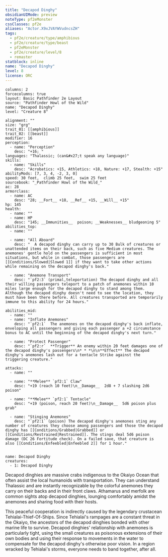 ```yaml
---
title: "Decapod Dinghy"
obsidianUIMode: preview
noteType: pf2eMonster
cssClasses: pf2e
aliases: "Actor.X9xJVAYWVudncsZH" 
tags:
  - pf2e/creature/type/amphibious
  - pf2e/creature/type/beast
  - pf2eMonster
  - pf2e/creature/level/8
  - remaster
statblock: inline
name: "Decapod Dinghy"
level: 8
license: ORC
---
```


```statblock
columns: 2
forcecolumns: true
layout: Basic Pathfinder 2e Layout
source: "Pathfinder Howl of the Wild"
name: "Decapod Dinghy"
level: "Creature 8"

alignment: ""
size: "grg"
trait_01: [[amphibious]]
trait_02: [[beast]]
modifier: 16
perception:
  - name: "Perception"
    desc: "+16; "
languages: "Thalassic; (can&#x27;t speak any language)"
skills:
  - name: "Skills"
    desc: "Acrobatics: +15, Athletics: +18, Nature: +17, Stealth: +15"
abilityMods: [7, 3, 4, -2, 3, 0]
speed: 30 feet,  climb 25 feet,  swim 25 feet
sourcebook: "_Pathfinder Howl of the Wild_"
ac: 28
armorclass:
  - name: AC
    desc: "28; __Fort__ +18, __Ref__ +15, __Will__ +15"
hp: 145
health:
  - name: ""
  - name: HP
    desc: "145; __Immunities__  poison; __Weaknesses__ bludgeoning 5"
abilities_top:
  - name: ""

  - name: "All Aboard"
    desc: "  A decapod dinghy can carry up to 30 Bulk of creatures or unattended items on their back, such as five Medium creatures. The anemones' gentle hold on the passengers is sufficient in most situations, but while in combat, those passengers are [[Conditions/Slowed|Slowed 1]] if they want to take other actions while remaining on the decapod dinghy's back."

  - name: "Anemone Transport"
    desc: "`pf2:3` (primal,teleportation) The decapod dinghy and all their willing passengers teleport to a patch of anemones within 10 miles large enough for the decapod dinghy to stand among them. Although the decapod dinghy doesn't need to see the location, they must have been there before. All creatures transported are temporarily immune to this ability for 24 hours."

abilities_mid:
  - name: ""
  - name: "Inflate Anemones"
    desc: "`pf2:1`  The anemones on the decapod dinghy's back inflate, enveloping all passengers and giving each passenger a +2 circumstance bonus to AC until the beginning of the decapod dinghy's next turn."

  - name: "Protect Passenger"
    desc: "`pf2:r`  **Trigger** An enemy within 20 feet damages one of the decapod dinghy's passengers\n* * *\n\n**Effect** The decapod dinghy's anemones lash out for a tentacle Strike against the triggering creature."

attacks:
  - name: ""

  - name: "**Melee** `pf2:1` Claw"
    desc: "+19 (reach 10 feet)\n__Damage__  2d8 + 7 slashing 2d6 poison"

  - name: "**Melee** `pf2:1` Tentacle"
    desc: "+19 (poison, reach 20 feet)\n__Damage__  5d6 poison plus grab"

  - name: "Stinging Anemones"
    desc: "`pf2:1` (poison) The decapod dinghy's anemones sting any number of creatures they choose among passengers and those the decapod dinghy has [[Conditions/Grabbed|Grabbed]] or [[Conditions/Restrained|Restrained]]. The stings deal 5d6 poison damage (DC 26 Fortitude check). On a failed save, that creature is also [[Conditions/Enfeebled|Enfeebled 2]] for 1 hour."
 
```

```encounter-table
name: Decapod Dinghy
creatures:
  - 1: Decapod Dinghy
```



Decapod dinghies are massive crabs indigenous to the Okaiyo Ocean that often assist the local humanoids with transportation. They can understand Thalassic and are instantly recognizable by the colorful anemones they carry on their backs and in their front claws. Athamarus and merfolk are common sights atop decapod dinghies, lounging comfortably amidst the anemones and sharing food with their hosts.

This peaceful cooperation is indirectly caused by the legendary crustacean Tehialai-Thief-Of-Ships. Since Tehialai's rampages are a constant threat in the Okaiyo, the ancestors of the decapod dinghies bonded with other marine life to survive. Decapod dinghies' relationship with anemones is particularly tight, using the small creatures as poisonous extensions of their own bodies and using their response to movements in the water to compensate for the decapod dinghy's otherwise poor vision. In a region wracked by Tehialai's storms, everyone needs to band together, after all.
